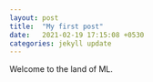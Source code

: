```yaml
---
layout: post
title:  "My first post"
date:   2021-02-19 17:15:08 +0530
categories: jekyll update
---
```



Welcome to the land of ML.